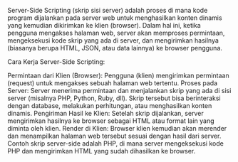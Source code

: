 Server-Side Scripting (skrip sisi server) adalah proses di mana kode program dijalankan pada server web untuk menghasilkan konten dinamis yang kemudian dikirimkan ke klien (browser). Dalam hal ini, ketika pengguna mengakses halaman web, server akan memproses permintaan, mengeksekusi kode skrip yang ada di server, dan mengirimkan hasilnya (biasanya berupa HTML, JSON, atau data lainnya) ke browser pengguna.

Cara Kerja Server-Side Scripting:

Permintaan dari Klien (Browser): Pengguna (klien) mengirimkan permintaan (request) untuk mengakses sebuah halaman web tertentu.
Proses pada Server: Server menerima permintaan dan menjalankan skrip yang ada di sisi server (misalnya PHP, Python, Ruby, dll). Skrip tersebut bisa berinteraksi dengan database, melakukan perhitungan, atau menghasilkan konten dinamis.
Pengiriman Hasil ke Klien: Setelah skrip dijalankan, server mengirimkan hasilnya ke browser sebagai HTML atau format lain yang diminta oleh klien.
Render di Klien: Browser klien kemudian akan merender dan menampilkan halaman web tersebut sesuai dengan hasil dari server.
Contoh skrip server-side adalah PHP, di mana server mengeksekusi kode PHP dan mengirimkan HTML yang sudah dihasilkan ke browser.
